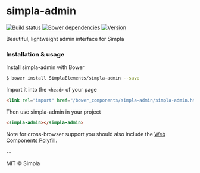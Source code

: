 # simpla-admin
[![Build status][travis-badge]][travis-url] [![Bower dependencies][bowerdeps-badge]][bowerdeps-url] ![Version][bower-badge]

Beautiful, lightweight admin interface for Simpla

### Installation & usage

Install simpla-admin with Bower

```sh
$ bower install SimplaElements/simpla-admin --save
```

Import it into the `<head>` of your page

```html
<link rel="import" href="/bower_components/simpla-admin/simpla-admin.html">
```

Then use simpla-admin in your project

```html
<simpla-admin></simpla-admin>
```

Note for cross-browser support you should also include the [Web Components Polyfill][webcomponents].

--

MIT © Simpla

[webcomponents]: https://github.com/webcomponents/webcomponentsjs

[bower-badge]: https://img.shields.io/bower/v/simpla-admin.svg
[bowerlicense-badge]: https://img.shields.io/bower/l/simpla-admin.svg
[travis-badge]: https://img.shields.io/travis/SimplaElements/simpla-admin.svg
[travis-url]: https://travis-ci.org/SimplaElements/simpla-admin
[bowerdeps-badge]: https://img.shields.io/gemnasium/SimplaElements/simpla-admin.svg
[bowerdeps-url]: https://gemnasium.com/bower/simpla-admin
